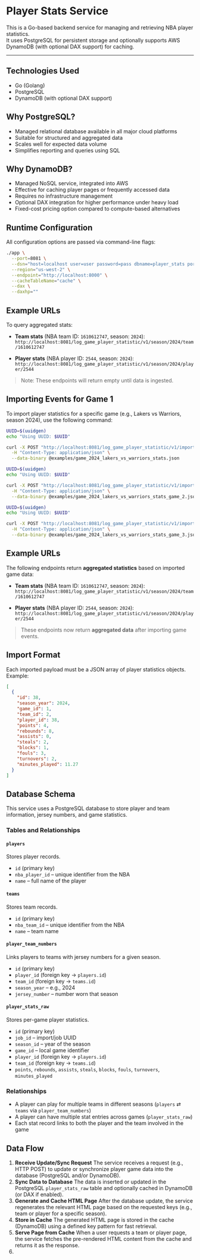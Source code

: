 # Player Stats Service

This is a Go-based backend service for managing and retrieving NBA player statistics.  
It uses PostgreSQL for persistent storage and optionally supports AWS DynamoDB (with optional DAX support) for caching.

---

## Technologies Used

- Go (Golang)
- PostgreSQL
- DynamoDB (with optional DAX support)

## Why PostgreSQL?

- Managed relational database available in all major cloud platforms
- Suitable for structured and aggregated data
- Scales well for expected data volume
- Simplifies reporting and queries using SQL

## Why DynamoDB?

- Managed NoSQL service, integrated into AWS
- Effective for caching player pages or frequently accessed data
- Requires no infrastructure management
- Optional DAX integration for higher performance under heavy load
- Fixed-cost pricing option compared to compute-based alternatives

## Runtime Configuration

All configuration options are passed via command-line flags:

```bash
./app \
  --port=8081 \
  --dsn="host=localhost user=user password=pass dbname=player_stats port=5444 sslmode=disable TimeZone=UTC" \
  --region="us-west-2" \
  --endpoint="http://localhost:8000" \
  --cacheTableName="cache" \
  --dax \
  --daxhp=""
```

## Example URLs

To query aggregated stats:

- **Team stats** (NBA team ID: `1610612747`, season: `2024`):  
  `http://localhost:8081/log_game_player_statistic/v1/season/2024/team/1610612747`

- **Player stats** (NBA player ID: `2544`, season: `2024`):  
  `http://localhost:8081/log_game_player_statistic/v1/season/2024/player/2544`

> Note: These endpoints will return empty until data is ingested.

## Importing Events for Game 1

To import player statistics for a specific game (e.g., Lakers vs Warriors, season 2024), use the following command:

```bash
UUID=$(uuidgen)
echo "Using UUID: $UUID"

curl -X POST "http://localhost:8081/log_game_player_statistic/v1/import/$UUID" \
  -H "Content-Type: application/json" \
  --data-binary @examples/game_2024_lakers_vs_warriors_stats.json
```
```bash
UUID=$(uuidgen)
echo "Using UUID: $UUID"

curl -X POST "http://localhost:8081/log_game_player_statistic/v1/import/$UUID" \
  -H "Content-Type: application/json" \
  --data-binary @examples/game_2024_lakers_vs_warriors_stats_game_2.json
```
```bash
UUID=$(uuidgen)
echo "Using UUID: $UUID"

curl -X POST "http://localhost:8081/log_game_player_statistic/v1/import/$UUID" \
  -H "Content-Type: application/json" \
  --data-binary @examples/game_2024_lakers_vs_warriors_stats_game_3.json
```

## Example URLs

The following endpoints return **aggregated statistics** based on imported game data:

- **Team stats** (NBA team ID: `1610612747`, season: `2024`):  
  `http://localhost:8081/log_game_player_statistic/v1/season/2024/team/1610612747`

- **Player stats** (NBA player ID: `2544`, season: `2024`):  
  `http://localhost:8081/log_game_player_statistic/v1/season/2024/player/2544`

> These endpoints now return **aggregated data** after importing game events.


## Import Format

Each imported payload must be a JSON array of player statistics objects.  
Example:

```json
[
  {
    "id": 38,
    "season_year": 2024,
    "game_id": 1,
    "team_id": 2,
    "player_id": 38,
    "points": 4,
    "rebounds": 8,
    "assists": 0,
    "steals": 2,
    "blocks": 1,
    "fouls": 3,
    "turnovers": 2,
    "minutes_played": 11.27
  }
]
```

## Database Schema

This service uses a PostgreSQL database to store player and team information, jersey numbers, and game statistics.

### Tables and Relationships

#### `players`

Stores player records.

- `id` (primary key)
- `nba_player_id` – unique identifier from the NBA
- `name` – full name of the player

#### `teams`

Stores team records.

- `id` (primary key)
- `nba_team_id` – unique identifier from the NBA
- `name` – team name

#### `player_team_numbers`

Links players to teams with jersey numbers for a given season.

- `id` (primary key)
- `player_id` (foreign key → `players.id`)
- `team_id` (foreign key → `teams.id`)
- `season_year` – e.g., 2024
- `jersey_number` – number worn that season

#### `player_stats_raw`

Stores per-game player statistics.

- `id` (primary key)
- `job_id` – import/job UUID
- `season_id` – year of the season
- `game_id` – local game identifier
- `player_id` (foreign key → `players.id`)
- `team_id` (foreign key → `teams.id`)
- `points`, `rebounds`, `assists`, `steals`, `blocks`, `fouls`, `turnovers`, `minutes_played`

### Relationships

- A player can play for multiple teams in different seasons (`players` ⇄ `teams` via `player_team_numbers`)
- A player can have multiple stat entries across games (`player_stats_raw`)
- Each stat record links to both the player and the team involved in the game

## Data Flow

1. **Receive Update/Sync Request**
   The service receives a request (e.g., HTTP POST) to update or synchronize player game data into the database (PostgreSQL and/or DynamoDB).
2. **Sync Data to Database**
   The data is inserted or updated in the PostgreSQL `player_stats_raw` table and optionally cached in DynamoDB (or DAX if enabled).
3. **Generate and Cache HTML Page**
   After the database update, the service regenerates the relevant HTML page based on the requested keys (e.g., team or player for a specific season).
4. **Store in Cache**
   The generated HTML page is stored in the cache (DynamoDB) using a defined key pattern for fast retrieval.
5. **Serve Page from Cache**
   When a user requests a team or player page, the service fetches the pre-rendered HTML content from the cache and returns it as the response.
6. 